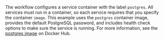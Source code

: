 The workflow configures a service container with the label `postgres`. All services must run in a container, so each service requires that you specify the container `image`. This example uses the `postgres` container image, provides the default PostgreSQL password, and includes health check options to make sure the service is running. For more information, see the [postgres image](https://hub.docker.com/_/postgres) on Docker Hub.
